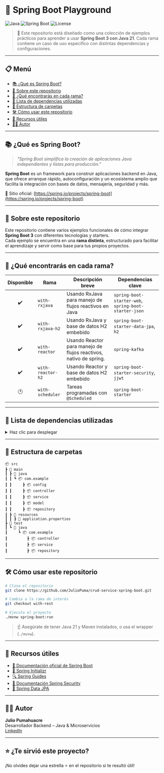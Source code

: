 
# 🚀 Spring Boot Playground

![Java](https://img.shields.io/badge/Java-21-blue)
![Spring Boot](https://img.shields.io/badge/Spring%20Boot-3-green)
![License](https://img.shields.io/badge/license-MIT-lightgrey)

> 📁 Este repositorio está diseñado como una colección de ejemplos prácticos para aprender a usar **Spring Boot 3 con Java 21**. Cada rama contiene un caso de uso específico con distintas dependencias y configuraciones.

---

## 📋 Menú

- [📚 ¿Qué es Spring Boot?](#qué-es-spring-boot)
- [📘 Sobre este repositorio](#sobre-este-repositorio)
- [🧪 ¿Qué encontrarás en cada rama?](#qué-encontrarás-en-cada-rama)
- [🧩 Lista de dependencias utilizadas](#lista-de-dependencias-utilizadas)
- [📂 Estructura de carpetas](#estructura-de-carpetas)
- [🛠️ Cómo usar este repositorio](#cómo-usar-este-repositorio)
- [📎 Recursos útiles](#recursos-útiles)
- [🧑‍💻 Autor](#autor)

---

## 📚 ¿Qué es Spring Boot?

> *"Spring Boot simplifica la creación de aplicaciones Java independientes y listas para producción."*

**Spring Boot** es un framework para construir aplicaciones backend en Java, que ofrece arranque rápido, autoconfiguración y un ecosistema amplio que facilita la integración con bases de datos, mensajería, seguridad y más.

🔗 Sitio oficial: [https://spring.io/projects/spring-boot](https://spring.io/projects/spring-boot)

---

## 📘 Sobre este repositorio

Este repositorio contiene varios ejemplos funcionales de cómo integrar **Spring Boot 3** con diferentes tecnologías y starters.  
Cada ejemplo se encuentra en una **rama distinta**, estructurado para facilitar el aprendizaje y servir como base para tus propios proyectos.

---

## 🧪 ¿Qué encontrarás en cada rama?

| Disponible | Rama              | Descripción breve                                                 | Dependencias clave                                     |
|:----------:|-------------------|-------------------------------------------------------------------|--------------------------------------------------------|
|     ✔️     | `with-rxjava`     | Usando RxJava para manejo de flujos reactivos en Java             | `spring-boot-starter-web`, `spring-boot-starter-json`  |
|     ✔️     | `with-rxjava-h2`  | Usando RxJava y base de datos H2 embebido                         | `spring-boot-starter-data-jpa`, `h2`                   |
|     ✔️     | `with-reactor`    | Usando Reactor para manejo de flujos reactivos, nativo de spring. | `spring-kafka`                                         |
|     ✔️     | `with-reactor-h2` | Usando Reactor y base de datos H2 embebido                        | `spring-boot-starter-security`, `jjwt`                 |
|     🕐     | `with-scheduler`  | Tareas programadas con `@Scheduled`                               | `spring-boot-starter`                                  |

---

## 🧩 Lista de dependencias utilizadas

<details>
<summary>Haz clic para desplegar</summary>

- `spring-boot-starter-web` (para exponer APIs REST)
- `spring-boot-starter-data-jpa` (para persistencia con JPA)
- `spring-boot-starter-security` (para manejar autenticación y autorización)
- `spring-boot-starter-validation` (para validación de DTOs)
- `spring-kafka` (para integrar con Apache Kafka)
- `spring-boot-starter-test` (para pruebas unitarias e integración)
- `h2` (base de datos en memoria para desarrollo)
- `jjwt` (para manejo de JWT)
- `lombok` (para reducir boilerplate con anotaciones)
- `spring-boot-starter-actuator` (para exponer métricas y salud del app)

</details>

---

## 📂 Estructura de carpetas

```plaintext
📦 src
┣ 📂 main
┃ ┣ 📂 java
┃ ┃ ┗ 📦 com.example
┃ ┃     ┣ 📦 config
┃ ┃     ┣ 📦 controller
┃ ┃     ┣ 📦 service
┃ ┃     ┣ 📦 model
┃ ┃     ┣ 📦 repository
┃ ┣ 📂 resources
┃ ┃ ┣ 📄 application.properties
┣ 📂 test
┃ ┗ 📂 java
┃     ┗ 📦 com.example
┃         ┣ 📦 controller
┃         ┣ 📦 service
┃         ┣ 📦 repository
```

---

## 🛠️ Cómo usar este repositorio

```bash
# Clona el repositorio
git clone https://github.com/JulioPuma/crud-service-spring-boot.git

# Cambia a la rama de interés
git checkout with-rest

# Ejecuta el proyecto
./mvnw spring-boot:run
```

> ☝️ Asegúrate de tener Java 21 y Maven instalados, o usa el wrapper (`./mvnw`).

---

## 📎 Recursos útiles

- [📘 Documentación oficial de Spring Boot](https://docs.spring.io/spring-boot/docs/current/reference/html/)
- [🧰 Spring Initializr](https://start.spring.io/)
- [🔍 Spring Guides](https://spring.io/guides)
- [📖 Documentación Spring Security](https://docs.spring.io/spring-security/reference/index.html)
- [🐘 Spring Data JPA](https://spring.io/projects/spring-data-jpa)

---

## 🧑‍💻 Autor

**Julio Pumahuacre**  
Desarrollador Backend – Java & Microservicios  
[LinkedIn](https://www.linkedin.com/in/juliopuma/)

---

## ⭐ ¿Te sirvió este proyecto?

¡No olvides dejar una estrella ⭐ en el repositorio si te resultó útil!

